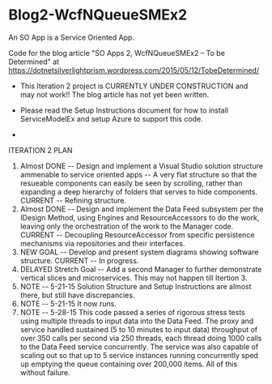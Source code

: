 # Blog2-WcfNQueueSMEx2
An SO App is a Service Oriented App.

Code for the blog article "SO Apps 2, WcfNQueueSMEx2 – To be Determined" at  https://dotnetsilverlightprism.wordpress.com/2015/05/12/TobeDetermined/

*  This Iteration 2 project is CURRENTLY UNDER CONSTRUCTION and may not work!!  The blog article has not yet been written.

*  Please read the Setup Instructions document for how to install ServiceModelEx and setup Azure to support this code.
*  
ITERATION 2 PLAN
1. Almost DONE -- Design and implement a Visual Studio solution structure ammenable to service oriented apps -- A very flat structure so that the resueable components can easily be seen by scrolling, rather than expanding a deep hierarchy of folders that serves to hide components.  CURRENT -- Refining structure.
2. Almost DONE -- Design and implement the Data Feed subsystem per the IDesign Method, using Engines and ResourceAccessors to do the work, leaving only the orchestration of the work to the Manager code.  CURRENT -- Decoupling ResourceAccessor from specific persistence mechanisms via repositories and their interfaces.
3. NEW GOAL -- Develop and present system diagrams showing software structure.  CURRENT -- In progress.
3. DELAYED Stretch Goal -- Add a second Manager to further demonstrate vertical slices and microservices.  This may not happen till Itertion 3.
4. NOTE -- 5-21-15  Solution Structure and Setup Instructions are almost there, but still have discrepancies.
5. NOTE -- 5-21-15  It now runs.
6. NOTE -- 5-28-15  This code passed a series of rigorous stress tests using multiple threads to input data into the Data Feed.  The proxy and service handled sustained (5 to 10 minutes to input data) throughput of over 350 calls per second via 250 threads, each thread doing 1000 calls to the Data Feed service concurrently.  The service was also capable of scaling out so that up to 5 service instances running concurrently sped up emptying the queue containing over 200,000 items.  All of this without failure.

